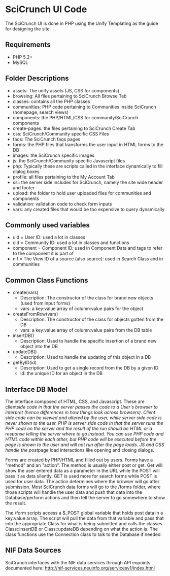 # SciCrunch UI Code

The SciCrunch UI is done in PHP using the Unify Templating as the guide for designing the site. 

## Requirements
* PHP 5.2+ 
* MySQL 

## Folder Descriptions
* assets: The unify assets (JS, CSS for components)
* browsing: All files pertaining to SciCrunch Browse Tab
* classes: contains all the PHP classes
* communities: PHP code pertaining to Communities inside SciCrunch (homepage, search views)
* components: the PHP/HTML/CSS for community/SciCrunch components
* create-pages: the files pertaining to SciCrunch Create Tab
* css: SciCrunch/Community specific CSS Files
* faqs: The SciCrunch faqs pages
* forms: the PHP files that transforms the user input in HTML forms to the DB
* images: the SciCrunch specific images
* js: the SciCrunch/Community specific Javascript files
* php: Typically these are scripts called in the interface dynamically to fill dialog boxes
* profile: all files pertaining to the My Account Tab
* ssi: the server side includes for SciCrunch, namely the site wide header and footer
* upload: the folder to hold user uploaded files for communities and components
* validation: validation code to check form inputs
* vars: any created files that would be too expensive to query dynamically

## Commonly used variables
* uid = User ID: used a lot in classes
* cid = Community ID: used a lot in classes and functions
* component = Component ID: used in Component Data and tags to refer to the component it is part of
* nif = The View ID of a source (also source): used in Search Class and in communities

## Common Class Functions
* create(vars)
  * Description: The constructor of the class for brand new objects (used from input forms)
  * vars: a key:value array of column:value pairs for the object
* createFromRow(vars)
  * Description: The constructor of the class for objects gotten from the DB
  * vars: a key:value array of column:value pairs from the DB table
* insertDB()
  * Description: Used to handle the specific insertion of a brand new object into the DB
* updateDB()
  * Description: Used to handle the updating of this object in a DB
* getByID(id)
  * Description: Used to get a single record from the DB by a given ID
  * id: the unique ID for an object in the DB

## Interface DB Model
  The interface composed of HTML, CSS, and Javascript. These are client*side code in that the server passes the code
  to a User's browser to interpret (hence differences in how things look across browsers). Client side code can be
  viewed and altered by the user, while server side code is never shown to the user. PHP is server side code in that
  the server runs the PHP code on the server and the result of the run should be HTML or a response telling the server
  where to go instead. You can use PHP code and HTML code within each other, but PHP code will be executed before the
  page is shown to the user and will not run after the page loads. JS and CSS handle the post*page load interactions
  like opening and closing dialogs.

  Forms are created by PHP/HTML and filled out by users. Forms have a "method" and an "action". The method is usually
  either post or get. Get will show the user entered data as a parameter in the URL while the POST will pass it as data
  silently. GET is used more for search forms while POST is used for user data. The action determines where the browser
  will go after submission. Most SciCrunch data forms will go to the /forms folder, where those scripts will handle the
  user data and push that data into the Database/perform actions and then tell the server to go somewhere to show the
  result.

  The /form scripts access a $_POST global variable that holds post data in a key:value array. The script will pull the
  data from that variable and pass that into the appropriate Class for what is being submitted and calls the classes
  Class::insertDB or Class::updateDB depending on what the action is. The class functions use the Connection class to
  talk to the Database if needed.

## NIF Data Sources
  SciCrunch interfaces with the NIF data services through API enpoints documented here: http://nif-services.neuinfo.org/servicesv1/index.html
